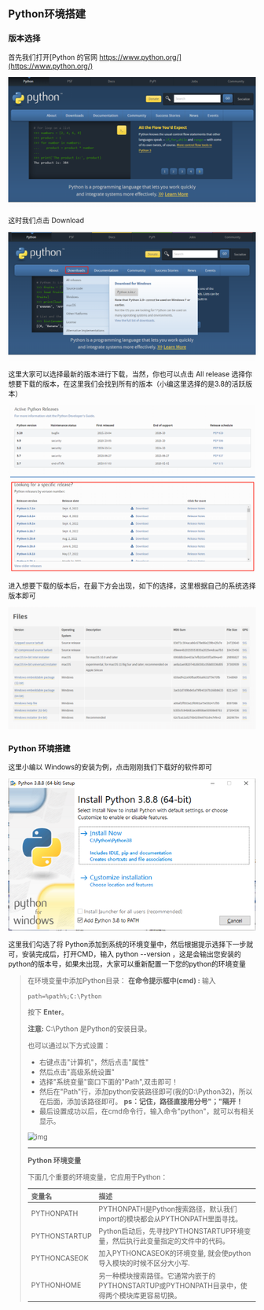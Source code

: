 ## Python环境搭建



### 版本选择

首先我们打开[Python 的官网 https://www.python.org/](https://www.python.org/) 

![image-20220918173203885](../img/image-20220918173203885.png)

这时我们点击 Download 

![image-20220918173152991](../img/image-20220918173152991.png)

这里大家可以选择最新的版本进行下载，当然，你也可以点击 All release 选择你想要下载的版本，在这里我们会找到所有的版本（小编这里选择的是3.8的活跃版本）

![image-20220918173917145](../img/image-20220918173917145.png)

进入想要下载的版本后，在最下方会出现，如下的选择，这里根据自己的系统选择版本即可

![image-20220918173808457](../img/image-20220918173808457.png)

### Python 环境搭建

这里小编以 Windows的安装为例，点击刚刚我们下载好的软件即可

![image-20220918175008342](../img/image-20220918175008342.png)

这里我们勾选了将 Python添加到系统的环境变量中，然后根据提示选择下一步就可，安装完成后，打开CMD，输入 python --version ，这是会输出您安装的python的版本号，如果未出现，大家可以重新配置一下您的python的环境变量

>  在环境变量中添加Python目录：
> **在命令提示框中(cmd) :** 输入
> 
> ```
> path=%path%;C:\Python 
> ```
> 
> 按下 **Enter**。
> 
> **注意:** C:\Python 是Python的安装目录。
> 
> 也可以通过以下方式设置：
> 
> - 右键点击"计算机"，然后点击"属性"
> - 然后点击"高级系统设置"
> - 选择"系统变量"窗口下面的"Path",双击即可！
> - 然后在"Path"行，添加python安装路径即可(我的D:\Python32)，所以在后面，添加该路径即可。 **ps：记住，路径直接用分号"；"隔开！**
> - 最后设置成功以后，在cmd命令行，输入命令"python"，就可以有相关显示。
> 
> ![img](https://www.runoob.com/wp-content/uploads/2013/11/201209201707594792.png)
> 
> ------
>  **Python 环境变量**
> 
> 下面几个重要的环境变量，它应用于Python：
> 
> | 变量名        | 描述                                                         |
> | :------------ | :----------------------------------------------------------- |
> | PYTHONPATH    | PYTHONPATH是Python搜索路径，默认我们import的模块都会从PYTHONPATH里面寻找。 |
> | PYTHONSTARTUP | Python启动后，先寻找PYTHONSTARTUP环境变量，然后执行此变量指定的文件中的代码。 |
> | PYTHONCASEOK  | 加入PYTHONCASEOK的环境变量, 就会使python导入模块的时候不区分大小写. |
> | PYTHONHOME    | 另一种模块搜索路径。它通常内嵌于的PYTHONSTARTUP或PYTHONPATH目录中，使得两个模块库更容易切换。 |
> 